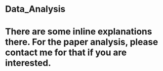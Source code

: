 # Data_Analysis

# There are some inline explanations there. For the paper analysis, please contact me for that if you are interested.
